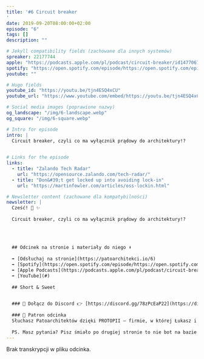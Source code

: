 ```yaml
---
title: '#6 Circuit breaker
'
date: 2019-09-20T08:00:00+02:00
episode: "6"
tags: []
description: ""

# Jekyll compatibility fields (zachowane dla innych systemów)  
spreaker: 22177744
apple: "https://podcasts.apple.com/pl/podcast/circuit-breaker/id1477067604?i=1000450452451&l=pl"
spotify: "https://open.spotify.com/episode/https://open.spotify.com/episode/6JYghXXyGT3ZG1Pj6cz7o7"
youtube: ""

# Hugo fields  
youtube_id: "https://youtu.be/tjn4ESQ4xCU"
youtube_url: "https://www.youtube.com/embed/https://youtu.be/tjn4ESQ4xCU?enablejsapi=1"

# Social media images (poprawione nazwy)
og_landscape: "/img/6-landscape.webp"
og_square: "/img/6-square.webp"

# Intro for episode
intro: |
  Circuit breaker, czyli co ma wyłącznik prądowy do architektury!?
  

# Links for the episode
links:
  - title: "Zalando Tech Radar"
    url: "https://opensource.zalando.com/tech-radar/"
  - title: "Don&#39;t get locked up into avoiding lock-in"
    url: "https://martinfowler.com/articles/oss-lockin.html"

# Newsletter content (zachowane dla kompatybilności)
newsletter: |
  Cześć! 👋 ✨
  
  Circuit breaker, czyli co ma wyłącznik prądowy do architektury!?
  
  
  
  
  ## Odcinek na stronie i materiały do niego ⬇️
  
  ➡️ [Odsłuchaj na stronie](https://patoarchitekci.io/6)
  ➡️ [Spotify](https://open.spotify.com/episode/https://open.spotify.com/episode/6JYghXXyGT3ZG1Pj6cz7o7)
  ➡️ [Apple Podcasts](https://podcasts.apple.com/pl/podcast/circuit-breaker/id1477067604?i=1000450452451&l=pl)
  ➡️ [YouTube](#)
  
  ## Short & Sweet
  

  ### 🤝 Dołącz do Discord 👉 [https://discord.gg/78zPcEaP22](https://discord.gg/78zPcEaP22)
  
  ### 🏢 Patron odcinka
  Słuchasz Patoarchitektów dzięki PROTOPII – firmie, w której Łukasz i Szymon działają na co dzień, wspierając zespoły IT na każdym etapie: od projektowania, przez wdrożenia i migracje, aż po optymalizację i zabezpieczenia. Oferujemy też mentoring i szkolenia dostosowane do potrzeb każdej firmy, niezależnie od wielkości. Sprawdź nas: [protopia.tech](https://protopia.tech/)
  
  PS. Masz pytania? Pisz śmiało po drugiej stronie to nie bot na bazie GPT czy Claude 😎
---
```


Brak transkrypcji w pliku odcinka.
